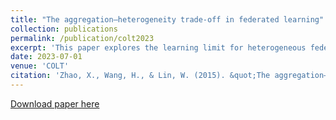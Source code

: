 ```yaml
---
title: "The aggregation–heterogeneity trade-off in federated learning"
collection: publications
permalink: /publication/colt2023
excerpt: 'This paper explores the learning limit for heterogeneous federated learning. [Full paper available for download.](http://huiyuan-Wang.github.io/files/zhao23a.pdf)'
date: 2023-07-01
venue: 'COLT'
citation: 'Zhao, X., Wang, H., & Lin, W. (2015). &quot;The aggregation–heterogeneity trade-off in federated learning.&quot; <i>The 36th Annual Conference on Learning Theory</i>. In Press.'
---
```

[Download paper here](http://huiyuan-Wang.github.io/files/zhao23a.pdf)
